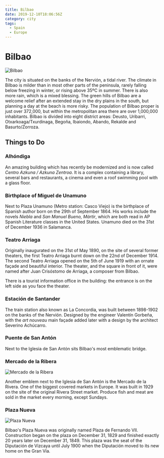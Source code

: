 ```yaml
---
title: Bilbao
date: 2019-12-10T18:06:56Z
category: city
tags:
  - Spain
  - Europe
---
```


# Bilbao
<WishWidget country="ES" city="Bilbao" picture="https://wikitravel.org/upload/shared//thumb/7/7c/Arriaga.jpg/200px-Arriaga.jpg" label="true"></WishWidget>

![Bilbao](https://wikitravel.org/upload/shared//thumb/7/7c/Arriaga.jpg/200px-Arriaga.jpg)

The city is situated on the banks of the Nervión, a tidal river. The climate in Bilbao is milder than in most other parts of the peninsula, rarely falling below freezing in winter, or rising above 35ºC in summer. There is also more rain, which is a mixed blessing. The green hills of Bilbao are a welcome relief after an extended stay in the dry plains in the south, but planning a day at the beach is more risky. The population of Bilbao proper is just over 372,000, but within the metropolitan area there are over 1,000,000 inhabitants. Bilbao is divided into eight district areas: Deusto, Uribarri, Otxarkoaga/Txurdinaga, Begoña, Ibaiondo, Abando, Rekalde and Basurto/Zorroza.

## Things to Do

### Alhóndiga
<WishWidget country="ES" city="Bilbao" activity="Alhondiga" label="true"></WishWidget>

An amazing building which has recently be modernized and is now called *Centro Azkuna / Azkuna Zentroa*. It is a complex containing a library, several bars and restaurants, a cinema and even a roof swimming pool with a glass floor.

### Birthplace of Miguel de Unamuno
<WishWidget country="ES" city="Bilbao" activity="Alhondiga" label="true"></WishWidget>

Next to Plaza Unamuno (Metro station: Casco Viejo) is the birthplace of Spanish author born on the 29th of September 1864. His works include the novels *Niebla* and *San Manuel Bueno, Mártir*, which are both read in AP Spanish Literature classes in the United States. Unamuno died on the 31st of December 1936 in Salamanca.

### Teatro Arriaga
<WishWidget country="ES" city="Bilbao" activity="Teatro Arriaga" label="true"></WishWidget>

Originally inaugurated on the 31st of May 1890, on the site of several former theaters, the first Teatro Arriaga burnt down on the 22nd of December 1914. The second Teatro Arriaga opened on the 5th of June 1919 with an ornate façade and beautiful interior. The theater, and the square in front of it, were named after Juan Crisóstomo de Arriaga, a composer from Bilbao.

There is a tourist information office in the building: the entrance is on the left side as you face the theater.

### Estación de Santander
<WishWidget country="ES" city="Bilbao" activity="Estación de Santander" label="true"></WishWidget>

The train station also known as La Concordia, was built between 1898-1902 on the banks of the Nervión. Designed by the engineer Valentín Gorbeña, with the *art nouveau* main façade added later with a design by the architect Severino Achúcarro.

### Puente de San Antón
<WishWidget country="ES" city="Bilbao" activity="Puente de San Anton" label="true"></WishWidget>

Next to the Iglesia de San Antón sits Bilbao's most emblematic bridge.

### Mercado de la Ribera
<WishWidget country="ES" city="Bilbao" activity="Mercado de la Ribera" label="true"></WishWidget>

![Mercado de la Ribera](https://wikitravel.org/upload/shared//thumb/c/cf/MercadoRiberaBilbao.jpg/200px-MercadoRiberaBilbao.jpg)

Another emblem next to the Iglesia de San Antón is the Mercado de la Rivera. One of the biggest covered markets in Europe. It was built in 1929 on the site of the original Rivera Street market. Produce fish and meat are sold in the market every morning, except Sundays.

### Plaza Nueva
<WishWidget country="ES" city="Bilbao" activity="Plaza Nueva" label="true"></WishWidget>

![Plaza Nueva](https://wikitravel.org/upload/shared//thumb/b/b7/PlazaNuevaBilbao.jpg/200px-PlazaNuevaBilbao.jpg)

Bilbao's Plaza Nueva was originally named Plaza de Fernando VII. Construction began on the plaza on December 31, 1829 and finished exactly 20 years later on December 31, 1849. This plaza was the seat of the Diputación de Vizcaya until July 1900 when the Diputación moved to its new home on the Gran Vía.
